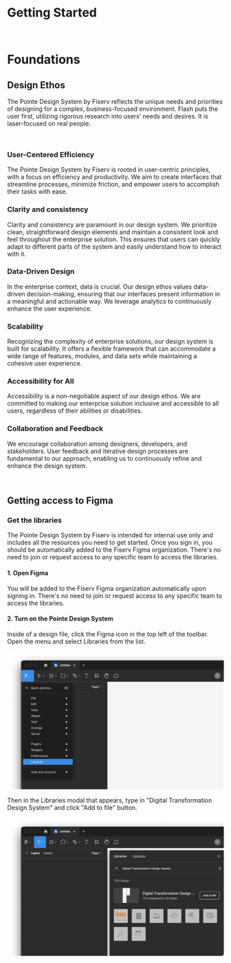 # Getting Started

</br>

# Foundations

## Design Ethos

The Pointe Design System by Fiserv reflects the unique needs and priorities of designing for a complex, business-focused environment. Flash puts the user first, utilizing rigorous research into users’ needs and desires. It is laser-focused on real people.

</br>

### User-Centered Efficiency

The Pointe Design System by Fiserv is rooted in user-centric principles, with a focus on efficiency and productivity. We aim to create interfaces that streamline processes, minimize friction, and empower users to accomplish their tasks with ease.

### Clarity and consistency

Clarity and consistency are paramount in our design system. We prioritize clean, straightforward design elements and maintain a consistent look and feel throughout the enterprise solution. This ensures that users can quickly adapt to different parts of the system and easily understand how to interact with it.

### Data-Driven Design

In the enterprise context, data is crucial. Our design ethos values data-driven decision-making, ensuring that our interfaces present information in a meaningful and actionable way. We leverage analytics to continuously enhance the user experience.

### Scalability

Recognizing the complexity of enterprise solutions, our design system is built for scalability. It offers a flexible framework that can accommodate a wide range of features, modules, and data sets while maintaining a cohesive user experience.

### Accessibility for All

Accessibility is a non-negotiable aspect of our design ethos. We are committed to making our enterprise solution inclusive and accessible to all users, regardless of their abilities or disabilities.

### Collaboration and Feedback

We encourage collaboration among designers, developers, and stakeholders. User feedback and iterative design processes are fundamental to our approach, enabling us to continuously refine and enhance the design system.

</br>

## Getting access to Figma

### Get the libraries

The Pointe Design System by Fiserv is intended for internal use only and includes all the resources you need to get started. Once you sign in, you should be automatically added to the Fiserv Figma organization. There's no need to join or request access to any specific team to access the libraries.

#### 1. Open Figma

You will be added to the Fiserv Figma organization automatically upon signing in. There's no need to join or request access to any specific team to access the libraries.

#### 2. Turn on the Pointe Design System

Inside of a design file, click the Figma icon in the top left of the toolbar. Open the menu and select Libraries from the list.

![Placeholder](../assets/images/getaccesstofigma_01.jpg)

Then in the Libraries modal that appears, type in "Digital Transformation Design System" and click "Add to file" button.

![Placeholder](../assets/images/getaccesstofigma_02.jpg)

